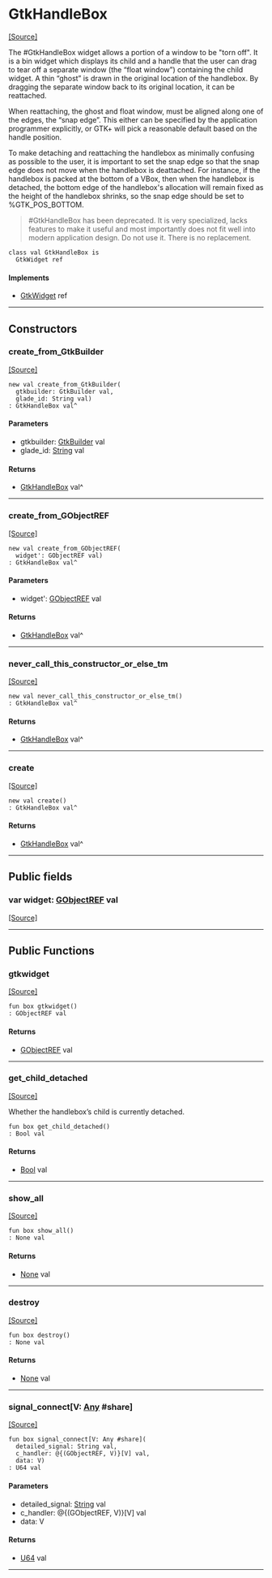 # GtkHandleBox
<span class="source-link">[[Source]](src/gtk3/GtkHandleBox.md#L6)</span>

The #GtkHandleBox widget allows a portion of a window to be "torn
off". It is a bin widget which displays its child and a handle that
the user can drag to tear off a separate window (the “float
window”) containing the child widget. A thin
“ghost” is drawn in the original location of the
handlebox. By dragging the separate window back to its original
location, it can be reattached.

When reattaching, the ghost and float window, must be aligned
along one of the edges, the “snap edge”.
This either can be specified by the application programmer
explicitly, or GTK+ will pick a reasonable default based
on the handle position.

To make detaching and reattaching the handlebox as minimally confusing
as possible to the user, it is important to set the snap edge so that
the snap edge does not move when the handlebox is deattached. For
instance, if the handlebox is packed at the bottom of a VBox, then
when the handlebox is detached, the bottom edge of the handlebox's
allocation will remain fixed as the height of the handlebox shrinks,
so the snap edge should be set to %GTK_POS_BOTTOM.

> #GtkHandleBox has been deprecated. It is very specialized, lacks features
> to make it useful and most importantly does not fit well into modern
> application design. Do not use it. There is no replacement.


```pony
class val GtkHandleBox is
  GtkWidget ref
```

#### Implements

* [GtkWidget](gtk3-GtkWidget.md) ref

---

## Constructors

### create_from_GtkBuilder
<span class="source-link">[[Source]](src/gtk3/GtkHandleBox.md#L38)</span>


```pony
new val create_from_GtkBuilder(
  gtkbuilder: GtkBuilder val,
  glade_id: String val)
: GtkHandleBox val^
```
#### Parameters

*   gtkbuilder: [GtkBuilder](gtk3-GtkBuilder.md) val
*   glade_id: [String](builtin-String.md) val

#### Returns

* [GtkHandleBox](gtk3-GtkHandleBox.md) val^

---

### create_from_GObjectREF
<span class="source-link">[[Source]](src/gtk3/GtkHandleBox.md#L41)</span>


```pony
new val create_from_GObjectREF(
  widget': GObjectREF val)
: GtkHandleBox val^
```
#### Parameters

*   widget': [GObjectREF](minimal-browser-..-gobject-GObjectREF.md) val

#### Returns

* [GtkHandleBox](gtk3-GtkHandleBox.md) val^

---

### never_call_this_constructor_or_else_tm
<span class="source-link">[[Source]](src/gtk3/GtkHandleBox.md#L44)</span>


```pony
new val never_call_this_constructor_or_else_tm()
: GtkHandleBox val^
```

#### Returns

* [GtkHandleBox](gtk3-GtkHandleBox.md) val^

---

### create
<span class="source-link">[[Source]](src/gtk3/GtkHandleBox.md#L48)</span>


```pony
new val create()
: GtkHandleBox val^
```

#### Returns

* [GtkHandleBox](gtk3-GtkHandleBox.md) val^

---

## Public fields

### var widget: [GObjectREF](minimal-browser-..-gobject-GObjectREF.md) val
<span class="source-link">[[Source]](src/gtk3/GtkHandleBox.md#L34)</span>



---

## Public Functions

### gtkwidget
<span class="source-link">[[Source]](src/gtk3/GtkHandleBox.md#L36)</span>


```pony
fun box gtkwidget()
: GObjectREF val
```

#### Returns

* [GObjectREF](minimal-browser-..-gobject-GObjectREF.md) val

---

### get_child_detached
<span class="source-link">[[Source]](src/gtk3/GtkHandleBox.md#L52)</span>


Whether the handlebox’s child is currently detached.


```pony
fun box get_child_detached()
: Bool val
```

#### Returns

* [Bool](builtin-Bool.md) val

---

### show_all
<span class="source-link">[[Source]](src/gtk3/GtkWidget.md#L4)</span>


```pony
fun box show_all()
: None val
```

#### Returns

* [None](builtin-None.md) val

---

### destroy
<span class="source-link">[[Source]](src/gtk3/GtkWidget.md#L7)</span>


```pony
fun box destroy()
: None val
```

#### Returns

* [None](builtin-None.md) val

---

### signal_connect\[V: [Any](builtin-Any.md) #share\]
<span class="source-link">[[Source]](src/gtk3/GtkWidget.md#L10)</span>


```pony
fun box signal_connect[V: Any #share](
  detailed_signal: String val,
  c_handler: @{(GObjectREF, V)}[V] val,
  data: V)
: U64 val
```
#### Parameters

*   detailed_signal: [String](builtin-String.md) val
*   c_handler: @{(GObjectREF, V)}[V] val
*   data: V

#### Returns

* [U64](builtin-U64.md) val

---

